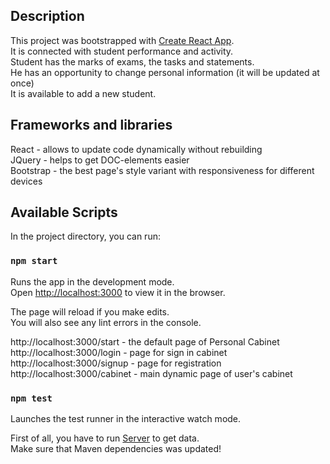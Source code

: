
## Description
This project was bootstrapped with [Create React App](https://github.com/facebook/create-react-app).  
It is connected with student performance and activity.  
Student has the marks of exams, the tasks and statements.  
He has an opportunity to change personal information (it will be updated at once)  
It is available to add a new student.  

## Frameworks and libraries  
React - allows to update code dynamically without rebuilding  
JQuery - helps to get DOC-elements easier  
Bootstrap - the best page's style variant with responsiveness for different devices  


## Available Scripts

In the project directory, you can run:

### `npm start`

Runs the app in the development mode.<br>
Open [http://localhost:3000](http://localhost:3000) to view it in the browser.

The page will reload if you make edits.<br>
You will also see any lint errors in the console.  

http://localhost:3000/start - the default page of Personal Cabinet  
http://localhost:3000/login - page for sign in cabinet  
http://localhost:3000/signup - page for registration  
http://localhost:3000/cabinet - main dynamic page of user's cabinet  

### `npm test`  
Launches the test runner in the interactive watch mode.  

First of all, you have to run [Server](https://github.com/Snezzz/PersonalOfficeServer) to get data.  
Make sure that Maven dependencies was updated!
